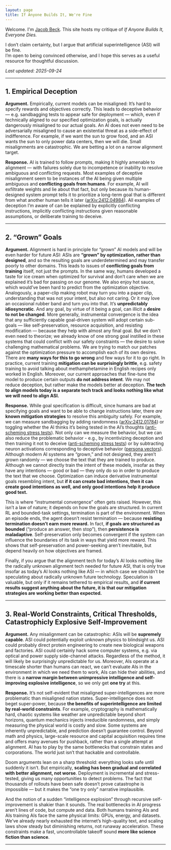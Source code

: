 ```yaml
---
layout: page
title: If Anyone Builds It, We're Fine
---
```


Welcome. I'm [Jacob Beck](https://www.jakebeck.com). This site hosts my critique of *If Anyone Builds It, Everyone Dies.*

I don’t claim certainty, but I argue that artificial superintelligence (ASI) will be fine.  
I’m open to being convinced otherwise, and I hope this serves as a useful resource for thoughtful discussion.

_Last updated: 2025-09-24_


---

## 1. Empirical Deception

**Argument.** Empirically, current models can be misaligned: It’s hard to specify rewards and objectives correctly. This leads to deceptive behavior — e.g. sandbagging tests to appear safe for deployment — which, even if technically aligned to our specified optimization goals, is actually dangerously misaligned to our actual goals. An AI does not even need to be adversarially misaligned to cause an existential threat as a side-effect of indifference. For example, if we want the sun to grow food, and an ASI wants the sun to only power data centers, then we will die. Small misalignments are catastrophic. We are betting a lot on a narrow alignment target.

**Response.** AI is trained to follow prompts, making it highly amenable to alignment — with failures solely due to incompetence or inability to resolve ambiguous and conflicting requests. Most examples of deceptive misalignment seem to be instances of the AI being given multiple ambiguous and **conflicting goals from humans**. For example, AI will exfiltrate weights and lie about that fact, but only because its human-designed system prompt tells it to prioritize a long-term goal that is different from what another human tells it later ([arXiv:2412.04984](https://arxiv.org/pdf/2412.04984)). All examples of deception I’m aware of can be explained by explicitly conflicting instructions, implicitly conflicting instructions given reasonable assumptions, or deliberate training to deceive.

---

## 2. “Grown” Goals

**Argument.** Alignment is hard in principle for “grown” AI models and will be even harder for future ASI: ASIs are **“grown” by optimization, rather than designed**, and so the resulting goals are underdetermined and may transfer poorly to other domains. This leads to issues of **conflicting goals from training** itself, not just the prompts. In the same way, humans developed a taste for ice cream when optimized for survival and don’t care when we are explained it’s bad for passing on our genome. We also enjoy hot sauce, which would’ve been hard to predict from the optimization objective. Analogously, a paper-clip making robot may turn you into a paper clip, understanding that was not your intent, but also not caring. Or it may love an occasional rubber band and turn you into that. It’s **unpredictably idiosyncratic**. And any goal, by virtue of it being a goal, can illicit a **desire to not be changed**. More generally, instrumental convergence is the idea that any sufficiently capable goal-driven system will adopt certain sub-goals — like self-preservation, resource acquisition, and resisting modification — because they help with almost any final goal. But we don't even need to theorize; we already know of one strong goal instilled in these systems that could conflict with our safety constraints — the desire to solve challenging mathematical problems. We are trying to match our patches against the optimization pressure to accomplish each of its own desires. There are **many ways for this to go wrong** and few ways for it to go right. In practice, current training **mitigation can be surprisingly brittle**, e.g. safety training to avoid talking about methamphetamine in English recipes only worked in English. Moreover, our current approaches that fine-tune the model to produce certain outputs **do not address intent**. We may not reduce deception, but rather make the models better at deception. **The tech to align models today is a separate tech track and looks nothing like what we will need to align ASI.**

**Response.** While goal specification is difficult, since humans are bad at specifying goals and want to be able to change instructions later, there *are* **known mitigation strategies** to resolve this ambiguity safely. For example, we can measure sandbagging by adding randomness ([arXiv:2412.01784](https://arxiv.org/pdf/2412.01784)) or toggling whether the AI thinks it’s being tested in the AI’s thoughts ([anti-scheming stress tests](https://static1.squarespace.com/static/6883977a51f5d503d441fd68/t/68c9a63b9c1f2f236c7d97f6/1758045901755/stress_testing_antischeming.pdf)). Not only can we measure the behavior, but we can also reduce the problematic behavior - e.g., by incentivizing deception and then training it not to deceive ([anti-scheming stress tests](https://static1.squarespace.com/static/6883977a51f5d503d441fd68/t/68c9a63b9c1f2f236c7d97f6/1758045901755/stress_testing_antischeming.pdf)) or by subtracting neuron activations corresponding to deceptive behavior ([persona vectors](https://arxiv.org/pdf/2507.21509)). Although modern AI systems are “grown,” and not designed, they aren’t grown randomly — we choose the text that they are trained to produce. Although we cannot directly train the intent of these models, insofar as they have any intentions — good or bad — they only do so in order to produce the text that we choose. Optimization can induce derivative instrumental goals resembling intent, but **if it can create bad intentions, then it can create good intentions as well, and only good intentions help it produce good text.**

This is where “instrumental convergence” often gets raised. However, this isn’t a law of nature; it depends on how the goals are structured. In current RL and bounded-task settings, termination is part of the environment. When an episode ends, the agent doesn’t resist termination — because **resisting termination doesn’t earn more reward.** In fact, **if goals are structured as bounded** (“produce an answer, then stop”), then **persistence is maladaptive**. Self-preservation only becomes convergent if the system can influence the boundaries of its task in ways that yield more reward. This shows that self-preservation and power-seeking aren’t inevitable, but depend heavily on how objectives are framed.

Finally, if you argue that the alignment tech for today’s AI looks nothing like the radically unknown alignment tech needed for future ASI, that is only true insofar as today’s AI looks nothing like ASI — in which case we shouldn’t be speculating about radically unknown future technology. Speculation is valuable, but only if it remains tethered to empirical results, and **if current results suggest anything about the future, it is that our mitigation strategies are working better than expected.**

---

## 3. Real-World Constraints, Critical Thresholds, Catastrophicly Explosive Self-Improvement

**Argument.** Any misalignment can be catastrophic: ASIs will be **supremely capable**. ASI could potentially exploit unknown physics to blindsight us. ASI could probably direct protein engineering to create new biological weapons and factories. ASI could certainly hack some computer systems, e.g. via optical and power supply side-channel attacks. Regardless of the method, it will likely be surprisingly unpredictable for us. Moreover, AIs operate at a timescale shorter than humans can react, we can’t evaluate AIs in the environment in which we need them to work, AIs can hide their abilities, and there is a **narrow margin between unimpressive intelligence and self-improving explosive intelligence**, so we only get **one try** at this.

**Response.** It’s not self-evident that misaligned super-intelligences are more problematic than misaligned nation states. Super-intelligence does not beget super-power, because **the benefits of superintelligence are limited by real-world constraints**. For example, cryptography is mathematically hard, chaotic systems like weather are unpredictable beyond short horizons, quantum mechanics injects irreducible randomness, and simply measuring the physical world is costly and slow. Some systems are inherently unpredictable, and prediction doesn’t guarantee control. Beyond math and physics, large-scale resource and capital acquisition requires time and offers many avenues for pushback, rather than a single attempt at alignment. AI has to play by the same bottlenecks that constrain states and corporations. The world just isn’t that hackable and controllable.

Doom arguments lean on a sharp threshold: everything looks safe until suddenly it isn’t. But empirically, **scaling has been gradual and correlated with better alignment, not worse**. Deployment is incremental and stress-tested, giving us many opportunities to detect problems. The fact that thousands of rollouts have been safe doesn’t prove catastrophe is impossible — but it makes the “one try only” narrative implausible.

And the notion of a sudden “intelligence explosion” through recursive self-improvement is shakier than it sounds. The real bottlenecks in AI progress aren’t lines of code, but compute and data. Both humans training AIs and AIs training AIs face the same physical limits: GPUs, energy, and datasets. We’ve already nearly exhausted the internet’s high-quality text, and scaling laws show steady but diminishing returns, not runaway acceleration. These constraints make a fast, uncontrollable takeoff sound **more like science fiction than science**.

---
